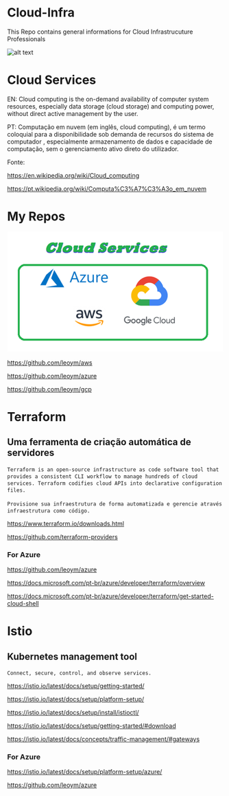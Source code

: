 # Cloud-Infra
This Repo contains general informations for Cloud Infrastrucuture Professionals

![alt text](https://upload.wikimedia.org/wikipedia/commons/thumb/b/b5/Cloud_computing.svg/1024px-Cloud_computing.svg.png "Cloud - Wiki") 

# Cloud Services
  
  EN: Cloud computing is the on-demand availability of computer system resources, especially data storage (cloud storage) and computing power, without direct active management by the user.
  
  PT: Computação em nuvem (em inglês, cloud computing), é um termo coloquial para a disponibilidade sob demanda de recursos do sistema de computador , especialmente armazenamento de dados e capacidade de computação, sem o gerenciamento ativo direto do utilizador.

  Fonte:
  
  https://en.wikipedia.org/wiki/Cloud_computing
  
  https://pt.wikipedia.org/wiki/Computa%C3%A7%C3%A3o_em_nuvem
  
# My Repos

![alt text](https://raw.githubusercontent.com/leoym/Cloud-Infra/main/cloud.png "Cloud - Repos")  

  https://github.com/leoym/aws
  
  https://github.com/leoym/azure
  
  https://github.com/leoym/gcp
  
# Terraform
   
  ## Uma ferramenta de criação automática de servidores
  
    Terraform is an open-source infrastructure as code software tool that provides a consistent CLI workflow to manage hundreds of cloud services. Terraform codifies cloud APIs into declarative configuration files.
    
    Provisione sua infraestrutura de forma automatizada e gerencie através infraestrutura como código.
    
  https://www.terraform.io/downloads.html
    
  https://github.com/terraform-providers
      
  ### For Azure
    
  https://github.com/leoym/azure
    
  https://docs.microsoft.com/pt-br/azure/developer/terraform/overview
    
  https://docs.microsoft.com/pt-br/azure/developer/terraform/get-started-cloud-shell
    
  
# Istio

  ## Kubernetes management tool
  
    Connect, secure, control, and observe services.
    
  https://istio.io/latest/docs/setup/getting-started/
  
  https://istio.io/latest/docs/setup/platform-setup/
  
  https://istio.io/latest/docs/setup/install/istioctl/

  https://istio.io/latest/docs/setup/getting-started/#download
  
  https://istio.io/latest/docs/concepts/traffic-management/#gateways

  ### For Azure
    
  https://istio.io/latest/docs/setup/platform-setup/azure/
    
  https://github.com/leoym/azure
 
